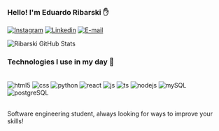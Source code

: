 
### Hello! I'm Eduardo Ribarski ✋ 

[![Instagram](https://img.shields.io/badge/Instagram-E4405F?style=for-the-badge&logo=instagram&logoColor=white)](https://www.instagram.com/eduardosscalco/)
[![Linkedin](https://img.shields.io/badge/LinkedIn-0077B5?style=for-the-badge&logo=linkedin&logoColor=white)](https://www.linkedin.com/feed/)
[![E-mail](https://img.shields.io/badge/Gmail-D14836?style=for-the-badge&logo=gmail&logoColor=white)](https://mail.google.com/mail/u/0/#inbox?compose=new)

![Ribarski GitHub Stats](https://github-readme-stats.vercel.app/api?username=ribarski&show_icons=true&theme=onedark)

### Technologies I use in my day 🚀

<div style="display: inline_block"></br>
<img align="center" alt="html5" src="https://img.shields.io/badge/HTML5-E34F26?style=for-the-badge&logo=html5&logoColor=white"/>
<img align="center" alt="css" src="https://img.shields.io/badge/CSS3-1572B6?style=for-the-badge&logo=css3&logoColor=white"/> 
<img align="center" alt="python" src="https://img.shields.io/badge/Python-14354C?style=for-the-badge&logo=python&logoColor=white"/> 
<img align="center" alt="react" src="https://img.shields.io/badge/React-20232A?style=for-the-badge&logo=react&logoColor=61DAFB"/> 
<img align="center" alt="js" src="https://img.shields.io/badge/JavaScript-F7DF1E?style=for-the-badge&logo=javascript&logoColor=black"/> 
<img align="center" alt="ts" src="https://img.shields.io/badge/TypeScript-007ACC?style=for-the-badge&logo=typescript&logoColor=white"/> 
<img align="center" alt="nodejs" src="https://img.shields.io/badge/Node.js-43853D?style=for-the-badge&logo=node.js&logoColor=white"/>
<img align="center" alt="mySQL" src="https://img.shields.io/badge/MySQL-005C84?style=for-the-badge&logo=mysql&logoColor=white"/>
<img align="center" alt="postgreSQL" src="https://img.shields.io/badge/PostgreSQL-316192?style=for-the-badge&logo=postgresql&logoColor=white"/>
</div></br>

Software engineering student, always looking for ways to improve your skills!

##  
